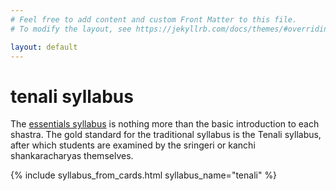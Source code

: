 ```yaml
---
# Feel free to add content and custom Front Matter to this file.
# To modify the layout, see https://jekyllrb.com/docs/themes/#overriding-theme-defaults

layout: default
---
```


<div class="vedanta-header p-3 pb-md-4 mx-auto text-center">
    <h1 class="display-4 fw-normal">tenali syllabus</h1>
</div>

The [essentials syllabus]({{site.baseurl}}/) is nothing more than the basic introduction to each shastra.
The gold standard for the traditional syllabus is the Tenali syllabus, after which students are examined
by the sringeri or kanchi shankaracharyas themselves.

{% include syllabus_from_cards.html syllabus_name="tenali" %}

